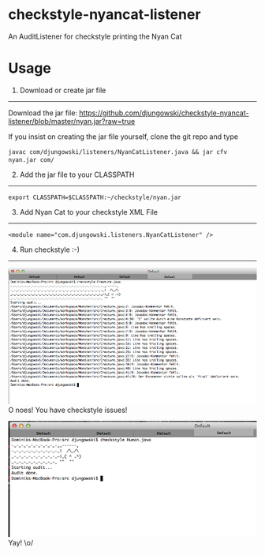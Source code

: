 checkstyle-nyancat-listener
===========================
An AuditListener for checkstyle printing the Nyan Cat


Usage
=====

1. Download or create jar file
------------------------------

Download the jar file: https://github.com/djungowski/checkstyle-nyancat-listener/blob/master/nyan.jar?raw=true

If you insist on creating the jar file yourself, clone the git repo and type

	javac com/djungowski/listeners/NyanCatListener.java && jar cfv nyan.jar com/


2. Add the jar file to your CLASSPATH
-------------------------------------

	export CLASSPATH=$CLASSPATH:~/checkstyle/nyan.jar


3. Add Nyan Cat to your checkstyle XML File
-------------------------------------------

	<module name="com.djungowski.listeners.NyanCatListener" />


4. Run checkstyle :-)
---------------------

[![Nyan Cat: Success!](https://github.com/djungowski/checkstyle-nyancat-listener/raw/master/nyan-fail.png)](https://github.com/djungowski/checkstyle-nyancat-listener/raw/master/nyan-fail.png)
O noes! You have checkstyle issues!

[![Nyan Cat: Success!](https://github.com/djungowski/checkstyle-nyancat-listener/raw/master/nyan-success.png)](https://github.com/djungowski/checkstyle-nyancat-listener/raw/master/nyan-success.png)
Yay! \o/
